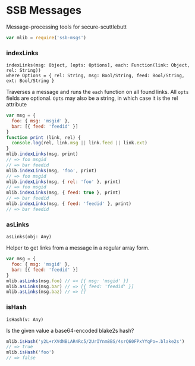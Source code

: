 # SSB Messages

Message-processing tools for secure-scuttlebutt

```js
var mlib = require('ssb-msgs')
```

### indexLinks

```
indexLinks(msg: Object, [opts: Options], each: Function(link: Object, rel: String))
where Options = { rel: String, msg: Bool/String, feed: Bool/String, ext: Bool/String }
```

Traverses a message and runs the `each` function on all found links. All `opts` fields are optional. `Opts` may also be a string, in which case it is the rel attribute

```js
var msg = {
  foo: { msg: 'msgid' },
  bar: [{ feed: 'feedid' }]
}
function print (link, rel) {
  console.log(rel, link.msg || link.feed || link.ext)  
}
mlib.indexLinks(msg, print)
// => foo msgid
// => bar feedid
mlib.indexLinks(msg, 'foo', print)
// => foo msgid
mlib.indexLinks(msg, { rel: 'foo' }, print)
// => foo msgid
mlib.indexLinks(msg, { feed: true }, print)
// => bar feedid
mlib.indexLinks(msg, { feed: 'feedid' }, print)
// => bar feedid
```

### asLinks

```
asLinks(obj: Any)
```

Helper to get links from a message in a regular array form.

```js
var msg = {
  foo: { msg: 'msgid' },
  bar: [{ feed: 'feedid' }]
}
mlib.asLinks(msg.foo) // => [{ msg: 'msgid' }]
mlib.asLinks(msg.bar) // => [{ feed: 'feedid' }]
mlib.asLinks(msg.baz) // => []
```

### isHash

```
isHash(v: Any)
```

Is the given value a base64-encoded blake2s hash?

```js
mlib.isHash('y2L+rXVdNBLAR4Rc5/2UrIYnm8BS/4srQ60FPxYYqPo=.blake2s')
// => true
mlib.isHash('foo')
// => false
```

```js